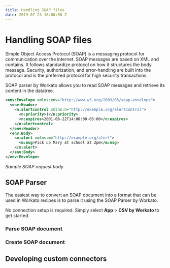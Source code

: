 ```yaml
---
title: Handling SOAP files
date: 2019-07-23 16:00:00 Z
---
```


# Handling SOAP files
Simple Object Access Protocol (SOAP) is a messaging protocol for communication over the internet. SOAP messages are based on XML and contains. It follows standardize protocol on how it structures the body message. Security, authorization, and error-handling are built into the protocol and is the preferred protocol for high security transactions.

SOAP parser by Workato allows you to read SOAP messages and retrieve its content in the datatree.

<!--
SOAP (eXtensible Markup Language) is a syntax for storing and transferring data. It is a common data format for APIs. SOAP data is stored in a systematic hierarchy of tags. While JSON format has being increasingly preferred over SOAP format, SOAP is still used widely and provides some advantages over the former.

SOAP data is mostly hidden from regular Workato users because we expose data as input fields and output datapills in the recipe. However, you may occassionally require raw SOAP data for your use case. Workato provides a few options for handling such instances. -->

```xml
<env:Envelope xmlns:env="http://www.w3.org/2003/05/soap-envelope">
  <env:Header>
    <n:alertcontrol xmlns:n="http://example.org/alertcontrol">
      <n:priority>1</n:priority>
      <n:expires>2001-06-22T14:00:00-05:00</n:expires>
    </n:alertcontrol>
  </env:Header>
  <env:Body>
    <m:alert xmlns:m="http://example.org/alert">
      <m:msg>Pick up Mary at school at 2pm</m:msg>
    </m:alert>
  </env:Body>
</env:Envelope>
```
*Sample SOAP request body*

## SOAP Parser
The easiest way to convert an SOAP document into a format that can be used in Workato recipes is to parse it using the SOAP Parser by Workato.

No connection setup is required. Simply select **App** > **CSV by Workato** to get started.

### Parse SOAP document

### Create SOAP document

## Developing custom connectors
